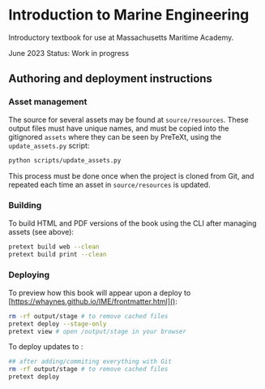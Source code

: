 # Introduction to Marine Engineering


Introductory textbook for use at Massachusetts Maritime Academy.

June 2023  Status: Work in progress


## Authoring and deployment instructions

### Asset management

The source for several assets may be found at `source/resources`. These output files must have unique names, and must be copied into the gitignored `assets`  where they can be seen by PreTeXt, using the `update_assets.py` script:

```bash
python scripts/update_assets.py
```

This process must be done once when the project is cloned from Git, and repeated
each time an asset in `source/resources` is updated.

### Building

To build HTML and PDF versions of the book using the CLI after managing assets
(see above):

```bash
pretext build web --clean
pretext build print --clean
```

### Deploying

To preview how this book will appear upon a deploy to [https://whaynes.github.io/IME/frontmatter.html]():

```bash
rm -rf output/stage # to remove cached files
pretext deploy --stage-only
pretext view # open /output/stage in your browser
```

To deploy updates to [](https://github.com/whaynes/IME/):

```bash
## after adding/commiting everything with Git
rm -rf output/stage # to remove cached files
pretext deploy
```
